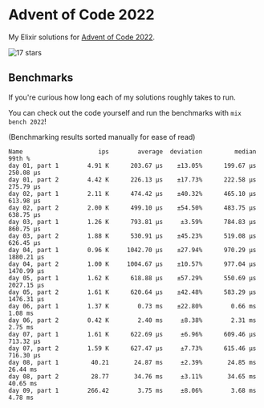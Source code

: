 # Advent of Code 2022

My Elixir solutions for [Advent of Code 2022](https://adventofcode.com/2022).

<!-- stars 2022 start --><img src="https://img.shields.io/badge/2022-17_stars-orange?style=for-the-badge" alt="17 stars" /><!-- stars 2022 end -->

## Benchmarks

If you're curious how long each of my solutions roughly takes to run.

You can check out the code yourself and run the benchmarks with `mix bench 2022`!

(Benchmarking results sorted manually for ease of read)

```
Name                     ips        average  deviation         median         99th %
day 01, part 1        4.91 K      203.67 μs    ±13.05%      199.67 μs      250.08 μs
day 01, part 2        4.42 K      226.13 μs    ±17.73%      222.58 μs      275.79 μs
day 02, part 1        2.11 K      474.42 μs    ±40.32%      465.10 μs      613.98 μs
day 02, part 2        2.00 K      499.10 μs    ±54.50%      483.75 μs      638.75 μs
day 03, part 1        1.26 K      793.81 μs     ±3.59%      784.83 μs      860.75 μs
day 03, part 2        1.88 K      530.91 μs    ±45.23%      519.08 μs      626.45 μs
day 04, part 1        0.96 K     1042.70 μs    ±27.94%      970.29 μs     1880.21 μs
day 04, part 2        1.00 K     1004.67 μs    ±10.57%      977.04 μs     1470.99 μs
day 05, part 1        1.62 K      618.88 μs    ±57.29%      550.69 μs     2027.15 μs
day 05, part 2        1.61 K      620.64 μs    ±42.48%      583.29 μs     1476.31 μs
day 06, part 1        1.37 K        0.73 ms    ±22.80%        0.66 ms        1.08 ms
day 06, part 2        0.42 K        2.40 ms     ±8.38%        2.31 ms        2.75 ms
day 07, part 1        1.61 K      622.69 μs     ±6.96%      609.46 μs      713.32 μs
day 07, part 2        1.59 K      627.47 μs     ±7.73%      615.46 μs      716.30 μs
day 08, part 1         40.21       24.87 ms     ±2.39%       24.85 ms       26.44 ms
day 08, part 2         28.77       34.76 ms     ±3.11%       34.65 ms       40.65 ms
day 09, part 1        266.42        3.75 ms     ±8.06%        3.68 ms        4.78 ms
```
